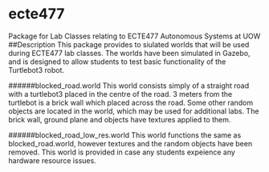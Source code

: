 # ecte477
Package for Lab Classes relating to ECTE477 Autonomous Systems at UOW
##Description
This package provides to siulated worlds that will be used during ECTE477 lab classes.
The worlds have been simulated in Gazebo, and is designed to allow students to test basic functionality of the Turtlebot3 robot.

######blocked_road.world
This world consists simply of a straight road with a turtlebot3 placed in the centre of the road. 3 meters from the turtlebot is
a brick wall which placed across the road. Some other random objects are located in the world, which may be used for additional labs.
The brick wall, ground plane and objects have textures applied to them.

######blocked_road_low_res.world
This world functions the same as blocked_road.world, however textures and the random objects have been removed. This world is provided in case any students
expeience any hardware resource issues.
